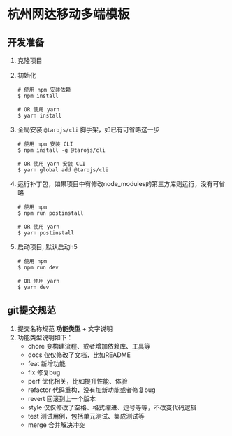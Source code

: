 # 杭州网达移动多端模板

## 开发准备

1. 克隆项目

2. 初始化

   ```
   # 使用 npm 安装依赖
   $ npm install

   # OR 使用 yarn
   $ yarn install
   ```

3. 全局安装 `@tarojs/cli` 脚手架，如已有可省略这一步

   ```
   # 使用 npm 安装 CLI
   $ npm install -g @tarojs/cli

   # OR 使用 yarn 安装 CLI
   $ yarn global add @tarojs/cli
   ```

4. 运行补丁包，如果项目中有修改node_modules的第三方库则运行，没有可省略

   ```
   # 使用 npm
   $ npm run postinstall

   # OR 使用 yarn
   $ yarn postinstall
   ```

5. 启动项目, 默认启动h5

   ```
   # 使用 npm
   $ npm run dev

   # OR 使用 yarn
   $ yarn dev
   ```

## git提交规范

1. 提交名称规范 **功能类型** + 文字说明
2. 功能类型说明如下：
   - chore 变构建流程、或者增加依赖库、工具等
   - docs 仅仅修改了文档，比如README
   - feat 新增功能
   - fix 修复bug
   - perf 优化相关，比如提升性能、体验
   - refactor 代码重构，没有加新功能或者修复bug
   - revert 回滚到上一个版本
   - style 仅仅修改了空格、格式缩进、逗号等等，不改变代码逻辑
   - test 测试用例，包括单元测试、集成测试等
   - merge 合并解决冲突

